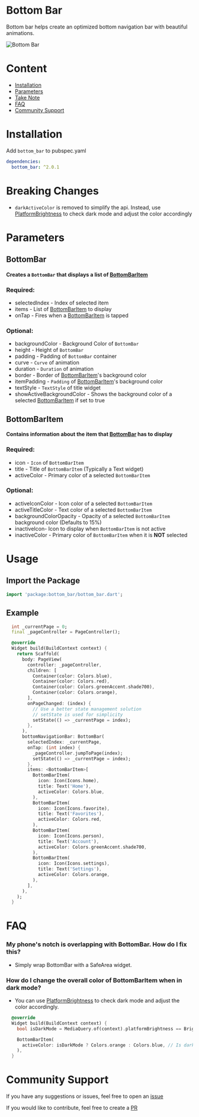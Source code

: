# Bottom Bar

Bottom bar helps create an optimized bottom navigation bar with beautiful animations.

![Bottom Bar](https://raw.githubusercontent.com/CoderUni/bottom_bar/main/assets/preview.gif)

# Content

- [Installation](#installation)
- [Parameters](#parameters)
- [Take Note](#take-note)
- [FAQ](#faq)
- [Community Support](#community-support)

# Installation
Add `bottom_bar` to pubspec.yaml
```yaml
dependencies:
  bottom_bar: ^2.0.1
```

# Breaking Changes
- `darkActiveColor` is removed to simplify the api. Instead, use [PlatformBrightness](https://stackoverflow.com/a/56307575) to check dark mode and adjust the color accordingly

# Parameters

## BottomBar
#### Creates a `BottomBar` that displays a list of [BottomBarItem](#BottomBarItem)

### Required:
-  selectedIndex - Index of selected item
-  items - List of [BottomBarItem](#BottomBarItem) to display
-  onTap - Fires when a [BottomBarItem](#BottomBarItem) is tapped

### Optional:
-  backgroundColor - Background Color of `BottomBar`
-  height - Height of `BottomBar`
-  padding - Padding of `BottomBar` container
-  curve - `Curve` of animation
-  duration - `Duration` of animation
-  border - Border of [BottomBarItem](#BottomBarItem)'s background color
-  itemPadding - `Padding` of [BottomBarItem](#BottomBarItem)'s background color
-  textStyle - `TextStyle` of title widget
-  showActiveBackgroundColor - Shows the background color of a selected [BottomBarItem](#BottomBarItem) if set to true

 
## BottomBarItem
#### Contains information about the item that [BottomBar](#BottomBar) has to display

### Required:
-  icon - `Icon` of `BottomBarItem`
-  title - Title of `BottomBarItem` (Typically a Text widget)
-  activeColor - Primary color of a selected `BottomBarItem`

### Optional:
-  activeIconColor - Icon color of a selected `BottomBarItem`
-  activeTitleColor - Text color of a selected `BottomBarItem`
-  backgroundColorOpacity - Opacity of a selected `BottomBarItem` background color (Defaults to 15%)
-  inactiveIcon- Icon to display when `BottomBarItem` is not active
-  inactiveColor - Primary color of `BottomBarItem` when it is **NOT** selected

# Usage

## Import the Package
```dart
import 'package:bottom_bar/bottom_bar.dart';
```

## Example
```dart
  int _currentPage = 0;
  final _pageController = PageController();

  @override
  Widget build(BuildContext context) {
    return Scaffold(
      body: PageView(
        controller: _pageController,
        children: [
          Container(color: Colors.blue),
          Container(color: Colors.red),
          Container(color: Colors.greenAccent.shade700),
          Container(color: Colors.orange),
        ],
        onPageChanged: (index) {
          // Use a better state management solution
          // setState is used for simplicity
          setState(() => _currentPage = index);
        },
      ),
      bottomNavigationBar: BottomBar(
        selectedIndex: _currentPage,
        onTap: (int index) {
          _pageController.jumpToPage(index);
          setState(() => _currentPage = index);
        },
        items: <BottomBarItem>[
          BottomBarItem(
            icon: Icon(Icons.home),
            title: Text('Home'),
            activeColor: Colors.blue,
          ),
          BottomBarItem(
            icon: Icon(Icons.favorite),
            title: Text('Favorites'),
            activeColor: Colors.red,
          ),
          BottomBarItem(
            icon: Icon(Icons.person),
            title: Text('Account'),
            activeColor: Colors.greenAccent.shade700,
          ),
          BottomBarItem(
            icon: Icon(Icons.settings),
            title: Text('Settings'),
            activeColor: Colors.orange,
          ),
        ],
      ),
    );
  }
```

# FAQ
### My phone's notch is overlapping with BottomBar. How do I fix this?
- Simply wrap BottomBar with a SafeArea widget.

### How do I change the overall color of BottomBarItem when in dark mode?
- You can use [PlatformBrightness](https://stackoverflow.com/a/56307575) to check dark mode and adjust the color accordingly.
```dart
  @override
  Widget build(BuildContext context) {
    bool isDarkMode = MediaQuery.of(context).platformBrightness == Brightness.dark;

    BottomBarItem(
      activeColor: isDarkMode ? Colors.orange : Colors.blue, // Is dark mode true? (Yes -> Colors.orange | No -> Colors.blue)
    ),
  }
```

# Community Support

If you have any suggestions or issues, feel free to open an [issue](https://github.com/CoderUni/bottom_bar/issues)

If you would like to contribute, feel free to create a [PR](https://github.com/CoderUni/bottom_bar/pulls)